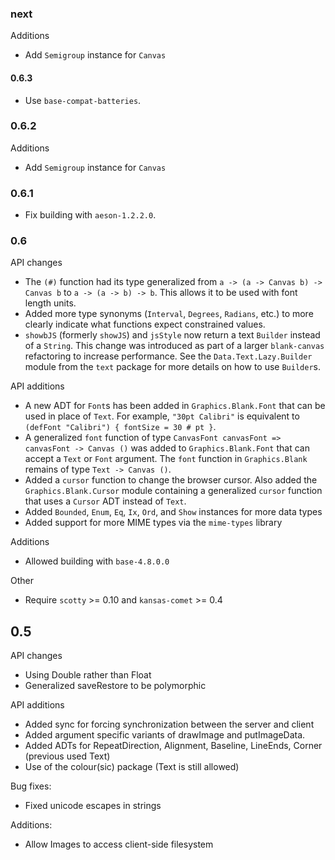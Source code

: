 ### next
Additions
 * Add `Semigroup` instance for `Canvas`

#### 0.6.3
* Use `base-compat-batteries`.

### 0.6.2
Additions
* Add `Semigroup` instance for `Canvas`

### 0.6.1
* Fix building with `aeson-1.2.2.0`.

### 0.6
API changes
 * The `(#)` function had its type generalized from `a -> (a -> Canvas b) -> Canvas b` to `a -> (a -> b) -> b`. This allows it to be used with font length units.
 * Added more type synonyms (`Interval`, `Degrees`, `Radians`, etc.) to more clearly indicate what functions expect constrained values.
 * `showbJS` (formerly `showJS`) and `jsStyle` now return a text `Builder` instead of a `String`. This change was introduced as part of a larger `blank-canvas` refactoring to increase performance. See the `Data.Text.Lazy.Builder` module from the `text` package for more details on how to use `Builder`s.

API additions
 * A new ADT for `Font`s has been added in `Graphics.Blank.Font` that can be used in place of `Text`. For example, `"30pt Calibri"` is equivalent to `(defFont "Calibri") { fontSize = 30 # pt }`.
 * A generalized `font` function of type `CanvasFont canvasFont => canvasFont -> Canvas ()` was added to `Graphics.Blank.Font` that can accept a `Text` or `Font` argument. The `font` function in `Graphics.Blank` remains of type `Text -> Canvas ()`.
 * Added a `cursor` function to change the browser cursor. Also added the `Graphics.Blank.Cursor` module containing a generalized `cursor` function that uses a `Cursor` ADT instead of `Text`.
 * Added `Bounded`, `Enum`, `Eq`, `Ix`, `Ord`, and `Show` instances for more data types
 * Added support for more MIME types via the `mime-types` library

Additions
 * Allowed building with `base-4.8.0.0`

Other
 * Require `scotty` >= 0.10 and `kansas-comet` >= 0.4

## 0.5

API changes
 * Using Double rather than Float
 * Generalized saveRestore to be polymorphic

API additions
 * Added sync for forcing synchronization between the server and client
 * Added argument specific variants of drawImage and putImageData.
 * Added ADTs for RepeatDirection, Alignment, Baseline, LineEnds, Corner (previous used Text)
 * Use of the colour(sic) package (Text is still allowed)

Bug fixes:
 * Fixed unicode escapes in strings

Additions:
 * Allow Images to access client-side filesystem

